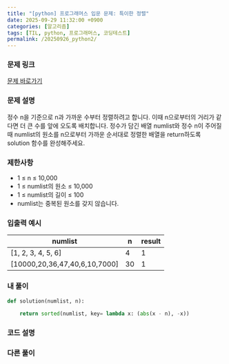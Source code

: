 ```yaml
---
title: "[python] 프로그래머스 입문 문제: 특이한 정렬"
date: 2025-09-29 11:32:00 +0900   
categories: [알고리즘]                 
tags: [TIL, python, 프로그래머스, 코딩테스트]
permalink: /20250926_python2/      
---
```


### 문제 링크

[문제 바로가기](https://school.programmers.co.kr/learn/courses/30/lessons/120880)

### 문제 설명

정수 n을 기준으로 n과 가까운 수부터 정렬하려고 합니다. 이때 n으로부터의 거리가 같다면 더 큰 수를 앞에 오도록 배치합니다. 정수가 담긴 배열 numlist와 정수 n이 주어질 때 numlist의 원소를 n으로부터 가까운 순서대로 정렬한 배열을 return하도록 solution 함수를 완성해주세요.



### 제한사항

- 1 ≤ n ≤ 10,000
- 1 ≤ numlist의 원소 ≤ 10,000
- 1 ≤ numlist의 길이 ≤ 100
- numlist는 중복된 원소를 갖지 않습니다.



### 입출력 예시

| numlist | n | result |
| --- | --- | --- |
| [1, 2, 3, 4, 5, 6] | 4 | 1 | [4, 5, 3, 6, 2, 1] |
| [10000,20,36,47,40,6,10,7000] | 30 | 1 | [36, 40, 20, 47, 10, 6, 7000, 10000] |



### 내 풀이

```python
def solution(numlist, n):
    
    return sorted(numlist, key= lambda x: (abs(x - n), -x))
```


### 코드 설명



### 다른 풀이
